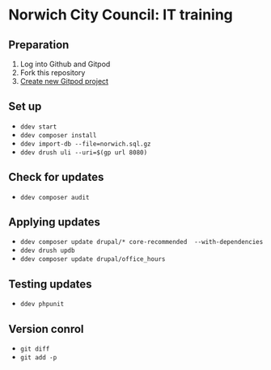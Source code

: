 # Norwich City Council: IT training

## Preparation

1. Log into Github and Gitpod
1. Fork this repository
1. [Create new Gitpod project](https://gitpod.io/new)

## Set up

* `ddev start`
* `ddev composer install`
* `ddev import-db --file=norwich.sql.gz`
* `ddev drush uli --uri=$(gp url 8080)`

## Check for updates

* `ddev composer audit`

## Applying updates

* `ddev composer update drupal/* core-recommended  --with-dependencies`
* `ddev drush updb`
* `ddev composer update drupal/office_hours`

## Testing updates

* `ddev phpunit`

## Version conrol

* `git diff`
* `git add -p`
